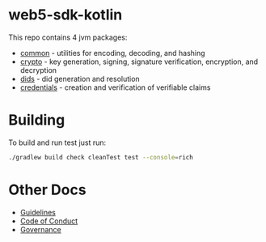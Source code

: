 # web5-sdk-kotlin

This repo contains 4 jvm packages:

* [common](./common) - utilities for encoding, decoding, and hashing
* [crypto](./crypto) - key generation, signing, signature verification, encryption, and decryption
* [dids](./dids) - did generation and resolution
* [credentials](./credentials) - creation and verification of verifiable claims

# Building

To build and run test just run:

```bash
./gradlew build check cleanTest test --console=rich
```

# Other Docs
* [Guidelines](./CONVENTIONS.md)
* [Code of Conduct](./CODE_OF_CONDUCT.md)
* [Governance](./GOVERNANCE.md)
